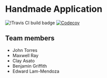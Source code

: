 # Handmade Application
![!Travis CI build badge](https://travis-ci.com/green-monkeys/handmade.svg?branch=master)
[![Codecov](https://codecov.io/github/green-monkeys/handmade/coverage.svg)](https://codecov.io/gh/green-monkeys/handmade)


## Team members
- John Torres
- Maxwell Ray
- Clay Asato
- Benjamin Griffith
- Edward Lam-Mendoza
